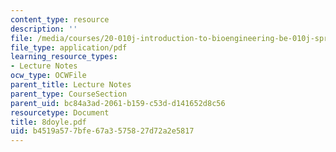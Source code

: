 ```yaml
---
content_type: resource
description: ''
file: /media/courses/20-010j-introduction-to-bioengineering-be-010j-spring-2006/b4519a577bfe67a3575827d72a2e5817_8doyle.pdf
file_type: application/pdf
learning_resource_types:
- Lecture Notes
ocw_type: OCWFile
parent_title: Lecture Notes
parent_type: CourseSection
parent_uid: bc84a3ad-2061-b159-c53d-d141652d8c56
resourcetype: Document
title: 8doyle.pdf
uid: b4519a57-7bfe-67a3-5758-27d72a2e5817
---
```

